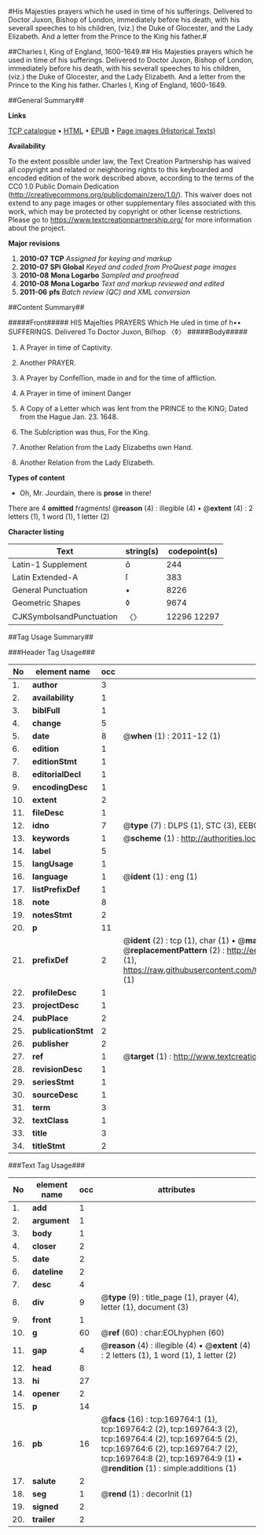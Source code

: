 #His Majesties prayers which he used in time of his sufferings. Delivered to Doctor Juxon, Bishop of London, immediately before his death, with his severall speeches to his children, (viz.) the Duke of Glocester, and the Lady Elizabeth. And a letter from the Prince to the King his father.#

##Charles I, King of England, 1600-1649.##
His Majesties prayers which he used in time of his sufferings. Delivered to Doctor Juxon, Bishop of London, immediately before his death, with his severall speeches to his children, (viz.) the Duke of Glocester, and the Lady Elizabeth. And a letter from the Prince to the King his father.
Charles I, King of England, 1600-1649.

##General Summary##

**Links**

[TCP catalogue](http://www.ota.ox.ac.uk/tcp/)  • 
[HTML](http://tei.it.ox.ac.uk/tcp/Texts-HTML/free/A78/A78962.html)  • 
[EPUB](http://tei.it.ox.ac.uk/tcp/Texts-EPUB/free/A78/A78962.epub) • 
[Page images (Historical Texts)](https://historicaltexts.jisc.ac.uk/eebo-99867955e)

**Availability**

To the extent possible under law, the Text Creation Partnership has waived all copyright and related or neighboring rights to this keyboarded and encoded edition of the work described above, according to the terms of the CC0 1.0 Public Domain Dedication (http://creativecommons.org/publicdomain/zero/1.0/). This waiver does not extend to any page images or other supplementary files associated with this work, which may be protected by copyright or other license restrictions. Please go to https://www.textcreationpartnership.org/ for more information about the project.

**Major revisions**

1. __2010-07__ __TCP__ *Assigned for keying and markup*
1. __2010-07__ __SPi Global__ *Keyed and coded from ProQuest page images*
1. __2010-08__ __Mona Logarbo__ *Sampled and proofread*
1. __2010-08__ __Mona Logarbo__ *Text and markup reviewed and edited*
1. __2011-06__ __pfs__ *Batch review (QC) and XML conversion*

##Content Summary##

#####Front#####
HIS Majeſties PRAYERS Which He uſed in time of h•• SUFFERINGS. Delivered To Doctor Juxon, Biſhop 〈◊〉
#####Body#####

1. A Prayer in time of Captivity.

1. Another PRAYER.

1. A Prayer by Confeſſion, made in and for the time of affliction.

1. A Prayer in time of iminent Danger

1. A Copy of a Letter which was ſent from the PRINCE to the KING; Dated from the Hague Jan. 23. 1648.

1. The Subſcription was thus, For the King.

1. Another Relation from the Lady Elizabeths own Hand.

1. Another Relation from the Lady Elizabeth.

**Types of content**

  * Oh, Mr. Jourdain, there is **prose** in there!

There are 4 **omitted** fragments! 
 @__reason__ (4) : illegible (4)  •  @__extent__ (4) : 2 letters (1), 1 word (1), 1 letter (2)

**Character listing**


|Text|string(s)|codepoint(s)|
|---|---|---|
|Latin-1 Supplement|ô|244|
|Latin Extended-A|ſ|383|
|General Punctuation|•|8226|
|Geometric Shapes|◊|9674|
|CJKSymbolsandPunctuation|〈〉|12296 12297|

##Tag Usage Summary##

###Header Tag Usage###

|No|element name|occ|attributes|
|---|---|---|---|
|1.|__author__|3||
|2.|__availability__|1||
|3.|__biblFull__|1||
|4.|__change__|5||
|5.|__date__|8| @__when__ (1) : 2011-12 (1)|
|6.|__edition__|1||
|7.|__editionStmt__|1||
|8.|__editorialDecl__|1||
|9.|__encodingDesc__|1||
|10.|__extent__|2||
|11.|__fileDesc__|1||
|12.|__idno__|7| @__type__ (7) : DLPS (1), STC (3), EEBO-CITATION (1), PROQUEST (1), VID (1)|
|13.|__keywords__|1| @__scheme__ (1) : http://authorities.loc.gov/ (1)|
|14.|__label__|5||
|15.|__langUsage__|1||
|16.|__language__|1| @__ident__ (1) : eng (1)|
|17.|__listPrefixDef__|1||
|18.|__note__|8||
|19.|__notesStmt__|2||
|20.|__p__|11||
|21.|__prefixDef__|2| @__ident__ (2) : tcp (1), char (1)  •  @__matchPattern__ (2) : ([0-9\-]+):([0-9IVX]+) (1), (.+) (1)  •  @__replacementPattern__ (2) : http://eebo.chadwyck.com/downloadtiff?vid=$1&page=$2 (1), https://raw.githubusercontent.com/textcreationpartnership/Texts/master/tcpchars.xml#$1 (1)|
|22.|__profileDesc__|1||
|23.|__projectDesc__|1||
|24.|__pubPlace__|2||
|25.|__publicationStmt__|2||
|26.|__publisher__|2||
|27.|__ref__|1| @__target__ (1) : http://www.textcreationpartnership.org/docs/. (1)|
|28.|__revisionDesc__|1||
|29.|__seriesStmt__|1||
|30.|__sourceDesc__|1||
|31.|__term__|3||
|32.|__textClass__|1||
|33.|__title__|3||
|34.|__titleStmt__|2||


###Text Tag Usage###

|No|element name|occ|attributes|
|---|---|---|---|
|1.|__add__|1||
|2.|__argument__|1||
|3.|__body__|1||
|4.|__closer__|2||
|5.|__date__|2||
|6.|__dateline__|2||
|7.|__desc__|4||
|8.|__div__|9| @__type__ (9) : title_page (1), prayer (4), letter (1), document (3)|
|9.|__front__|1||
|10.|__g__|60| @__ref__ (60) : char:EOLhyphen (60)|
|11.|__gap__|4| @__reason__ (4) : illegible (4)  •  @__extent__ (4) : 2 letters (1), 1 word (1), 1 letter (2)|
|12.|__head__|8||
|13.|__hi__|27||
|14.|__opener__|2||
|15.|__p__|14||
|16.|__pb__|16| @__facs__ (16) : tcp:169764:1 (1), tcp:169764:2 (2), tcp:169764:3 (2), tcp:169764:4 (2), tcp:169764:5 (2), tcp:169764:6 (2), tcp:169764:7 (2), tcp:169764:8 (2), tcp:169764:9 (1)  •  @__rendition__ (1) : simple:additions (1)|
|17.|__salute__|2||
|18.|__seg__|1| @__rend__ (1) : decorInit (1)|
|19.|__signed__|2||
|20.|__trailer__|2||
